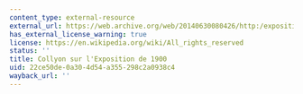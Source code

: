 ```yaml
---
content_type: external-resource
external_url: https://web.archive.org/web/20140630080426/http:/exposition-universelle-paris-1900.com/Accueil
has_external_license_warning: true
license: https://en.wikipedia.org/wiki/All_rights_reserved
status: ''
title: Collyon sur l'Exposition de 1900
uid: 22ce50de-0a30-4d54-a355-298c2a0938c4
wayback_url: ''
---
```

